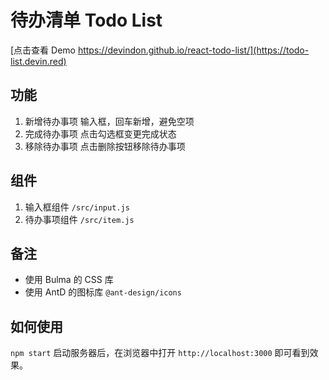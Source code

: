 # 待办清单 Todo List

[点击查看 Demo https://devindon.github.io/react-todo-list/](https://todo-list.devin.red)

## 功能

1. 新增待办事项
   输入框，回车新增，避免空项
2. 完成待办事项
   点击勾选框变更完成状态
3. 移除待办事项
   点击删除按钮移除待办事项

## 组件

1. 输入框组件 `/src/input.js`
2. 待办事项组件 `/src/item.js`

## 备注

- 使用 Bulma 的 CSS 库
- 使用 AntD 的图标库 `@ant-design/icons`

## 如何使用

`npm start` 启动服务器后，在浏览器中打开 `http://localhost:3000` 即可看到效果。

